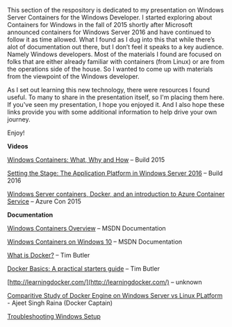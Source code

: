 This section of the respository is dedicated to my presentation on Windows Server Containers for the Windows Developer. I started exploring about Containers for Windows in the fall of 2015 shortly after Microsoft announced containers for Windows Server 2016 and have continued to follow it as time allowed. What I found as I dug into this that while there’s alot of documentation out there, but I don’t feel it speaks to a key audience. Namely Windows developers. Most of the materials I found are focused on folks that are either already familiar with containers (from Linux) or are from the operations side of the house. So I wanted to come up with materials from the viewpoint of the Windows developer.

As I set out learning this new technology, there were resources I found useful. To many to share in the presentation itself, so I'm placing them here. If you've seen my presentation, I hope you enjoyed it. And I also hope these links provide you with some additional information to help drive your own journey.

Enjoy!

**Videos**

[Windows Containers: What, Why and How](https://channel9.msdn.com/Events/Build/2015/2-704) – Build 2015

[Setting the Stage: The Application Platform in Windows Server 2016](https://channel9.msdn.com/Events/Build/2016/B875) – Build 2016

[Windows Server containers, Docker, and an introduction to Azure Container Service](https://channel9.msdn.com/Events/Microsoft-Azure/AzureCon-2015/ACON311?ocid=player) – Azure Con 2015

**Documentation**

[Windows Containers Overview](https://msdn.microsoft.com/en-us/virtualization/windowscontainers/about/about_overview) – MSDN Documentation

[Windows Containers on Windows 10](https://msdn.microsoft.com/en-us/virtualization/windowscontainers/quick_start/quick_start_windows_10) – MSDN Documentation

[What is Docker?](https://www.conetix.com.au/blog/what-is-docker) – Tim Butler

[Docker Basics: A practical starters guide](https://www.conetix.com.au/blog/docker-basics-practical-starters-guide) – Tim Butler

[http://learningdocker.com/](http://learningdocker.com/) – unknown

[Comparitive Study of Docker Engine on Windows Server vs Linux PLatform](http://collabnix.com/archives/1965) - Ajeet Singh Raina (Docker Captain)

[Troubleshooting Windows Setup](https://msdn.microsoft.com/en-us/virtualization/windowscontainers/troubleshooting)
